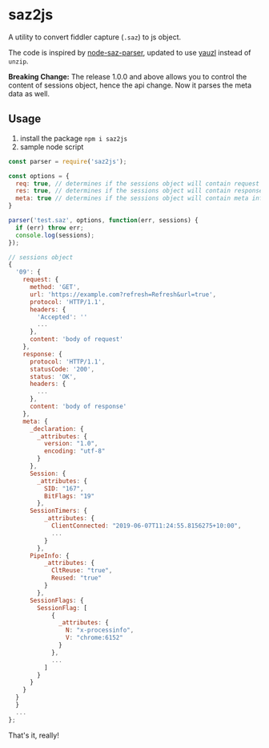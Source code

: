 # saz2js

A utility to convert fiddler capture (`.saz`) to js object.

The code is inspired by [node-saz-parser](https://github.com/ludoviclefevre/node-saz-parser), updated to use [yauzl](https://github.com/thejoshwolfe/yauzl) instead of `unzip`.

**Breaking Change:** The release 1.0.0 and above allows you to control the content of sessions object, hence the api change. Now it parses the meta data as well.

## Usage

1. install the package `npm i saz2js`
2. sample node script

```javascript
const parser = require('saz2js');

const options = {
  req: true, // determines if the sessions object will contain request data
  res: true, // determines if the sessions object will contain response data
  meta: true // determines if the sessions object will contain meta information
}

parser('test.saz', options, function(err, sessions) {
  if (err) throw err;
  console.log(sessions);
});

// sessions object
{
  '09': {
    request: {
      method: 'GET',
      url: 'https://example.com?refresh=Refresh&url=true',
      protocol: 'HTTP/1.1',
      headers: {
        'Accepted': ''
        ...
      },
      content: 'body of request'
    },
    response: {
      protocol: 'HTTP/1.1',
      statusCode: '200',
      status: 'OK',
      headers: {
        ...
      },
      content: 'body of response'
    },
    meta: {
      _declaration: {
        _attributes: {
          version: "1.0",
          encoding: "utf-8"
        }
      },
      Session: {
        _attributes: {
          SID: "167",
          BitFlags: "19"
        },
      SessionTimers: {
          _attributes: {
            ClientConnected: "2019-06-07T11:24:55.8156275+10:00",
            ...
          }
        },
      PipeInfo: {
          _attributes: {
            CltReuse: "true",
            Reused: "true"
          }
        },
      SessionFlags: {
        SessionFlag: [
            {
              _attributes: {
                N: "x-processinfo",
                V: "chrome:6152"
              }
            },
            ...
          ]
        }
      }
    }
  }
  }
  ...
};

```

That's it, really!


